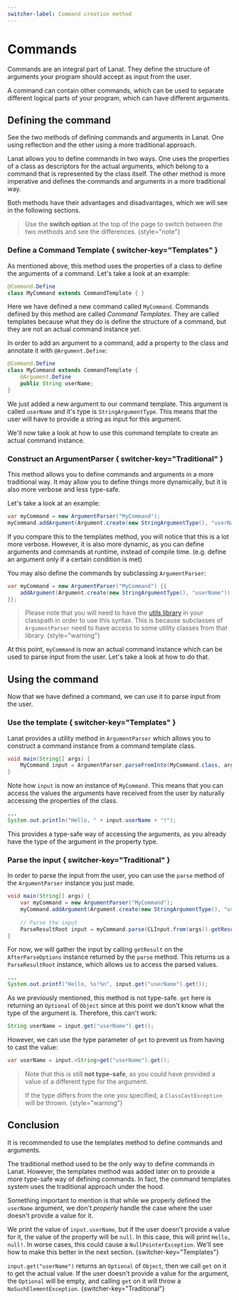 ```yaml
---
switcher-label: Command creation method
---
```


# Commands

Commands are an integral part of Lanat. They define the structure of arguments your program should accept as input
from the user.

A command can contain other commands, which can be used to separate different logical parts of your program, which can
have different arguments.


## Defining the command

<tldr>
See the two methods of defining commands and arguments in Lanat. One using reflection and the other using a more
traditional approach.
</tldr>

Lanat allows you to define commands in two ways. One uses the properties of a class as descriptors for the actual
arguments, which belong to a command that is represented by the class itself. The other method is more imperative and
defines the commands and arguments in a more traditional way.

Both methods have their advantages and disadvantages, which we will see in the following sections.

> Use the **switch option** at the top of the page to switch between the two methods and see the differences.
{style="note"}


### Define a Command Template { switcher-key="Templates" }

As mentioned above, this method uses the properties of a class to define the arguments of a command.
Let's take a look at an example:

````Java
@Command.Define
class MyCommand extends CommandTemplate { }
````

Here we have defined a new command called `MyCommand`. Commands defined by this method are called _Command Templates_.
They are called templates because what they do is define the structure of a command, but they are not
an actual command instance _yet_.

In order to add an argument to a command, add a property to the class and annotate it with `@Argument.Define`:

````Java
@Command.Define
class MyCommand extends CommandTemplate {
	@Argument.Define
	public String userName;
}
````

We just added a new argument to our command template. This argument is called `userName` and it's type is
``StringArgumentType``. This means that the user will have to provide a string as input for this argument.

We'll now take a look at how to use this command template to create an actual command instance.


### Construct an ArgumentParser { switcher-key="Traditional" }

This method allows you to define commands and arguments in a more traditional way. It may allow you to define things
more dynamically, but it is also more verbose and less type-safe.

Let's take a look at an example:

````Java
var myCommand = new ArgumentParser("MyCommand");
myCommand.addArgument(Argument.create(new StringArgumentType(), "userName"));
````

If you compare this to the templates method, you will notice that this is a lot more verbose. However, it is also more
dynamic, as you can define arguments and commands at runtime, instead of compile time. (e.g. define an argument only
if a certain condition is met)

<tip>

You may also define the commands by subclassing ``ArgumentParser``:

```Java
var myCommand = new ArgumentParser("MyCommand") {{
	addArgument(Argument.create(new StringArgumentType(), "userName"));
}};
```

> Please note that you will need to have the [utils library](https://github.com/darvil82/java-utils) in your classpath
> in order to use this syntax. This is because subclasses of ``ArgumentParser`` need to have access to some utility
> classes from that library.
{style="warning"}

</tip>

At this point, ``myCommand`` is now an actual command instance which can be used to parse input from the user.
Let's take a look at how to do that.


## Using the command

Now that we have defined a command, we can use it to parse input from the user.


### Use the template { switcher-key="Templates" }

Lanat provides a utility method in ``ArgumentParser`` which allows you to construct a command instance from a command
template class.

```Java
void main(String[] args) {
	MyCommand input = ArgumentParser.parseFromInto(MyCommand.class, args);
}
```

Note how ``input`` is now an instance of ``MyCommand``. This means that you can access the values the arguments have
received from the user by naturally accessing the properties of the class.

```Java
...
System.out.println("Hello, " + input.userName + "!");
```

This provides a type-safe way of accessing the arguments, as you already have the type of the argument in the property
type.


### Parse the input { switcher-key="Traditional" }

In order to parse the input from the user, you can use the ``parse`` method of the ``ArgumentParser`` instance
you just made.

```Java
void main(String[] args) {
	var myCommand = new ArgumentParser("MyCommand");
	myCommand.addArgument(Argument.create(new StringArgumentType(), "userName"));
	
	// Parse the input
	ParseResultRoot input = myCommand.parse(CLInput.from(args)).getResult();
}
```

For now, we will gather the input by calling ``getResult`` on the `AfterParseOptions` instance returned by the
``parse`` method. This returns us a ``ParseResultRoot`` instance, which allows us to access the parsed values.

```Java
...
System.out.printf("Hello, %s!%n", input.get("userName").get());
```

As we previously mentioned, this method is not type-safe. ``get`` here is returning an ``Optional`` of ``Object`` since
at this point we don't know what the type of the argument is. Therefore, this can't work:

```Java
String userName = input.get("userName").get();
```

However, we can use the type parameter of ``get`` to prevent us from having to cast the value:

```Java
var userName = input.<String>get("userName").get();
```

> Note that this is still **not type-safe**, as you could have provided a value of a different type for the argument.
>
> If the type differs from the one you specified, a ``ClassCastException`` will be thrown.
{style="warning"}


## Conclusion

<tldr>
It is recommended to use the templates method to define commands and arguments.
</tldr>

The traditional method used to be the only way to define commands in Lanat. However, the templates method was added
later on to provide a more type-safe way of defining commands. In fact, the command templates system uses the traditional
approach under the hood.

<tip>

Something important to mention is that while we properly defined the ``userName`` argument, we don't _properly_
handle the case where the user doesn't provide a value for it.

We print the value of ``input.userName``, but if the user doesn't provide a value for it, the value of the property
will be ``null``. In this case, this will print ``Hello, null!``. In worse cases, this could cause a
``NullPointerException``. We'll see how to make this better in the next section.
{switcher-key="Templates"}

``input.get("userName")`` returns an ``Optional`` of ``Object``, then we call ``get`` on it to get the actual value.
If the user doesn't provide a value for the argument, the ``Optional`` will be empty, and calling ``get`` on it will
throw a ``NoSuchElementException``.
{switcher-key="Traditional"}

</tip>